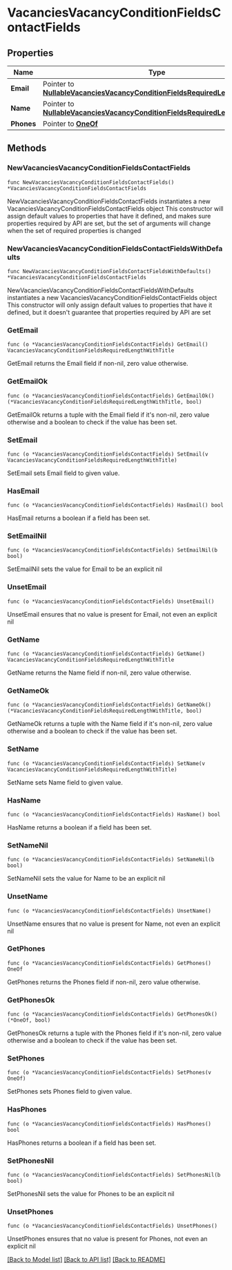# VacanciesVacancyConditionFieldsContactFields

## Properties

Name | Type | Description | Notes
------------ | ------------- | ------------- | -------------
**Email** | Pointer to [**NullableVacanciesVacancyConditionFieldsRequiredLengthWithTitle**](VacanciesVacancyConditionFieldsRequiredLengthWithTitle.md) |  | [optional] 
**Name** | Pointer to [**NullableVacanciesVacancyConditionFieldsRequiredLengthWithTitle**](VacanciesVacancyConditionFieldsRequiredLengthWithTitle.md) |  | [optional] 
**Phones** | Pointer to [**OneOf**](oneOf&lt;&gt;.md) |  | [optional] 

## Methods

### NewVacanciesVacancyConditionFieldsContactFields

`func NewVacanciesVacancyConditionFieldsContactFields() *VacanciesVacancyConditionFieldsContactFields`

NewVacanciesVacancyConditionFieldsContactFields instantiates a new VacanciesVacancyConditionFieldsContactFields object
This constructor will assign default values to properties that have it defined,
and makes sure properties required by API are set, but the set of arguments
will change when the set of required properties is changed

### NewVacanciesVacancyConditionFieldsContactFieldsWithDefaults

`func NewVacanciesVacancyConditionFieldsContactFieldsWithDefaults() *VacanciesVacancyConditionFieldsContactFields`

NewVacanciesVacancyConditionFieldsContactFieldsWithDefaults instantiates a new VacanciesVacancyConditionFieldsContactFields object
This constructor will only assign default values to properties that have it defined,
but it doesn't guarantee that properties required by API are set

### GetEmail

`func (o *VacanciesVacancyConditionFieldsContactFields) GetEmail() VacanciesVacancyConditionFieldsRequiredLengthWithTitle`

GetEmail returns the Email field if non-nil, zero value otherwise.

### GetEmailOk

`func (o *VacanciesVacancyConditionFieldsContactFields) GetEmailOk() (*VacanciesVacancyConditionFieldsRequiredLengthWithTitle, bool)`

GetEmailOk returns a tuple with the Email field if it's non-nil, zero value otherwise
and a boolean to check if the value has been set.

### SetEmail

`func (o *VacanciesVacancyConditionFieldsContactFields) SetEmail(v VacanciesVacancyConditionFieldsRequiredLengthWithTitle)`

SetEmail sets Email field to given value.

### HasEmail

`func (o *VacanciesVacancyConditionFieldsContactFields) HasEmail() bool`

HasEmail returns a boolean if a field has been set.

### SetEmailNil

`func (o *VacanciesVacancyConditionFieldsContactFields) SetEmailNil(b bool)`

 SetEmailNil sets the value for Email to be an explicit nil

### UnsetEmail
`func (o *VacanciesVacancyConditionFieldsContactFields) UnsetEmail()`

UnsetEmail ensures that no value is present for Email, not even an explicit nil
### GetName

`func (o *VacanciesVacancyConditionFieldsContactFields) GetName() VacanciesVacancyConditionFieldsRequiredLengthWithTitle`

GetName returns the Name field if non-nil, zero value otherwise.

### GetNameOk

`func (o *VacanciesVacancyConditionFieldsContactFields) GetNameOk() (*VacanciesVacancyConditionFieldsRequiredLengthWithTitle, bool)`

GetNameOk returns a tuple with the Name field if it's non-nil, zero value otherwise
and a boolean to check if the value has been set.

### SetName

`func (o *VacanciesVacancyConditionFieldsContactFields) SetName(v VacanciesVacancyConditionFieldsRequiredLengthWithTitle)`

SetName sets Name field to given value.

### HasName

`func (o *VacanciesVacancyConditionFieldsContactFields) HasName() bool`

HasName returns a boolean if a field has been set.

### SetNameNil

`func (o *VacanciesVacancyConditionFieldsContactFields) SetNameNil(b bool)`

 SetNameNil sets the value for Name to be an explicit nil

### UnsetName
`func (o *VacanciesVacancyConditionFieldsContactFields) UnsetName()`

UnsetName ensures that no value is present for Name, not even an explicit nil
### GetPhones

`func (o *VacanciesVacancyConditionFieldsContactFields) GetPhones() OneOf`

GetPhones returns the Phones field if non-nil, zero value otherwise.

### GetPhonesOk

`func (o *VacanciesVacancyConditionFieldsContactFields) GetPhonesOk() (*OneOf, bool)`

GetPhonesOk returns a tuple with the Phones field if it's non-nil, zero value otherwise
and a boolean to check if the value has been set.

### SetPhones

`func (o *VacanciesVacancyConditionFieldsContactFields) SetPhones(v OneOf)`

SetPhones sets Phones field to given value.

### HasPhones

`func (o *VacanciesVacancyConditionFieldsContactFields) HasPhones() bool`

HasPhones returns a boolean if a field has been set.

### SetPhonesNil

`func (o *VacanciesVacancyConditionFieldsContactFields) SetPhonesNil(b bool)`

 SetPhonesNil sets the value for Phones to be an explicit nil

### UnsetPhones
`func (o *VacanciesVacancyConditionFieldsContactFields) UnsetPhones()`

UnsetPhones ensures that no value is present for Phones, not even an explicit nil

[[Back to Model list]](../README.md#documentation-for-models) [[Back to API list]](../README.md#documentation-for-api-endpoints) [[Back to README]](../README.md)


